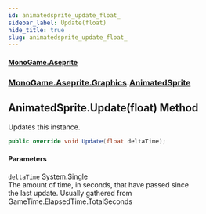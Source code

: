 ```yaml
---
id: animatedsprite_update_float_
sidebar_label: Update(float)
hide_title: true
slug: animatedsprite_update_float_
---
```

#### [MonoGame.Aseprite](index 'index')
### [MonoGame.Aseprite.Graphics](monogame_aseprite_graphics 'MonoGame.Aseprite.Graphics').[AnimatedSprite](animatedsprite 'MonoGame.Aseprite.Graphics.AnimatedSprite')
## AnimatedSprite.Update(float) Method
Updates this instance.  
```csharp
public override void Update(float deltaTime);
```
#### Parameters
`deltaTime` [System.Single](https://docs.microsoft.com/en-us/dotnet/api/System.Single 'System.Single')  
The amount of time, in seconds, that have passed since  
the last update.  Usually gathered from GameTime.ElapsedTime.TotalSeconds  
  
